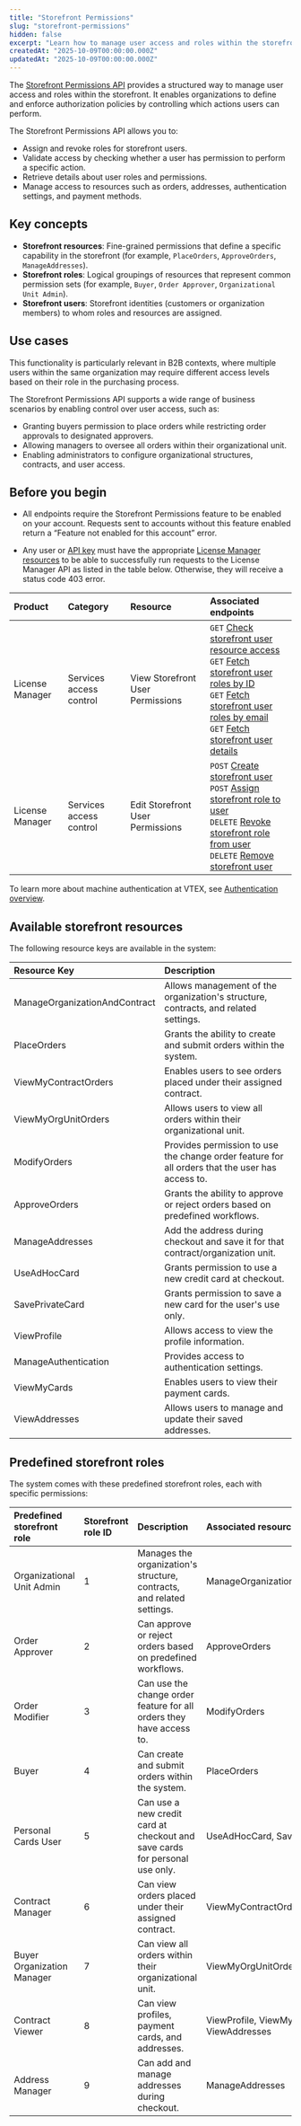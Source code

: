 ```yaml
---
title: "Storefront Permissions"
slug: "storefront-permissions"
hidden: false
excerpt: "Learn how to manage user access and roles within the storefront using the Storefront Permissions API for B2B scenarios."
createdAt: "2025-10-09T00:00:00.000Z"
updatedAt: "2025-10-09T00:00:00.000Z"
---
```


The [Storefront Permissions API](https://developers.vtex.com/docs/api-reference/storefront-permissions-api#overview) provides a structured way to manage user access and roles within the storefront. It enables organizations to define and enforce authorization policies by controlling which actions users can perform.

The Storefront Permissions API allows you to:

* Assign and revoke roles for storefront users.
* Validate access by checking whether a user has permission to perform a specific action.
* Retrieve details about user roles and permissions.
* Manage access to resources such as orders, addresses, authentication settings, and payment methods.

## Key concepts

* **Storefront resources**: Fine-grained permissions that define a specific capability in the storefront (for example, `PlaceOrders`, `ApproveOrders`, `ManageAddresses`).
* **Storefront roles**: Logical groupings of resources that represent common permission sets (for example, `Buyer`, `Order Approver`, `Organizational Unit Admin`).
* **Storefront users**: Storefront identities (customers or organization members) to whom roles and resources are assigned.

## Use cases

This functionality is particularly relevant in B2B contexts, where multiple users within the same organization may require different access levels based on their role in the purchasing process.

The Storefront Permissions API supports a wide range of business scenarios by enabling control over user access, such as:

* Granting buyers permission to place orders while restricting order approvals to designated approvers.
* Allowing managers to oversee all orders within their organizational unit.
* Enabling administrators to configure organizational structures, contracts, and user access.

## Before you begin

* All endpoints require the Storefront Permissions feature to be enabled on your account. Requests sent to accounts without this feature enabled return a “Feature not enabled for this account” error.

* Any user or [API key](https://developers.vtex.com/docs/guides/authentication-overview#api-keys) must have the appropriate [License Manager resources](https://help.vtex.com/en/tutorial/license-manager-resources--3q6ztrC8YynQf6rdc6euk3) to be able to successfully run requests to the License Manager API as listed in the table below. Otherwise, they will receive a status code 403 error.

| Product | Category | Resource | Associated endpoints |
| :---- | :---- | :---- | :---- |
| License Manager | Services access control | View Storefront User Permissions | `GET` [Check storefront user resource access](https://developers.vtex.com/docs/api-reference/storefront-permissions-api#get-/api/license-manager/storefront/users/-userId-/resources/-resourceKey-/granted) <br/> `GET` [Fetch storefront user roles by ID](https://developers.vtex.com/docs/api-reference/storefront-permissions-api#get-/api/license-manager/storefront/users/-userId-/roles) <br/>  `GET` [Fetch storefront user roles by email](https://developers.vtex.com/docs/api-reference/storefront-permissions-api#get-/api/license-manager/storefront/users/-email-/roles) <br/> `GET` [Fetch storefront user details](https://developers.vtex.com/docs/api-reference/storefront-permissions-api#get-/api/license-manager/storefront/users/-userId-) |
| License Manager | Services access control | Edit Storefront User Permissions | `POST` [Create storefront user](https://developers.vtex.com/docs/api-reference/storefront-permissions-api#post-/api/license-manager/storefront/users/) <br/> `POST` [Assign storefront role to user](https://developers.vtex.com/docs/api-reference/storefront-permissions-api#post-/api/license-manager/storefront/roles/assign) <br/> `DELETE` [Revoke storefront role from user](https://developers.vtex.com/docs/api-reference/storefront-permissions-api#delete-/api/license-manager/storefront/roles/revoke) <br/> `DELETE` [Remove storefront user](https://developers.vtex.com/docs/api-reference/storefront-permissions-api#delete-/api/license-manager/storefront/remove/users/-userId-) |

To learn more about machine authentication at VTEX, see [Authentication overview](https://developers.vtex.com/docs/guides/authentication-overview#machine-authentication).

## Available storefront resources

The following resource keys are available in the system:

| Resource Key | Description |
| :---- | :---- |
| ManageOrganizationAndContract | Allows management of the organization's structure, contracts, and related settings. |
| PlaceOrders | Grants the ability to create and submit orders within the system. |
| ViewMyContractOrders | Enables users to see orders placed under their assigned contract. |
| ViewMyOrgUnitOrders | Allows users to view all orders within their organizational unit. |
| ModifyOrders | Provides permission to use the change order feature for all orders that the user has access to. |
| ApproveOrders | Grants the ability to approve or reject orders based on predefined workflows. |
| ManageAddresses | Add the address during checkout and save it for that contract/organization unit. |
| UseAdHocCard | Grants permission to use a new credit card at checkout. |
| SavePrivateCard | Grants permission to save a new card for the user's use only. |
| ViewProfile | Allows access to view the profile information. |
| ManageAuthentication | Provides access to authentication settings. |
| ViewMyCards | Enables users to view their payment cards. |
| ViewAddresses | Allows users to manage and update their saved addresses. |

## Predefined storefront roles

The system comes with these predefined storefront roles, each with specific permissions:

| Predefined storefront role | Storefront role ID | Description | Associated resources |
| :---- | :---- | :---- | :---- |
| Organizational Unit Admin | 1 | Manages the organization's structure, contracts, and related settings. | ManageOrganizationAndContract |
| Order Approver | 2 | Can approve or reject orders based on predefined workflows. | ApproveOrders |
| Order Modifier | 3 | Can use the change order feature for all orders they have access to. | ModifyOrders |
| Buyer | 4 | Can create and submit orders within the system. | PlaceOrders |
| Personal Cards User | 5 | Can use a new credit card at checkout and save cards for personal use only. | UseAdHocCard, SavePrivateCard |
| Contract Manager | 6 | Can view orders placed under their assigned contract. | ViewMyContractOrders |
| Buyer Organization Manager | 7 | Can view all orders within their organizational unit. | ViewMyOrgUnitOrders |
| Contract Viewer | 8 | Can view profiles, payment cards, and addresses. | ViewProfile, ViewMyCards, ViewAddresses |
| Address Manager | 9 | Can add and manage addresses during checkout. | ManageAddresses |
